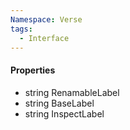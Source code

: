 ```yaml
---
Namespace: Verse
tags:
  - Interface
---
```

#### Properties
- string RenamableLabel
- string BaseLabel
- string InspectLabel
